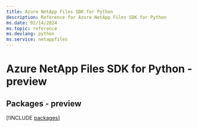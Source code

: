 ```yaml
---
title: Azure NetApp Files SDK for Python
description: Reference for Azure NetApp Files SDK for Python
ms.date: 02/14/2024
ms.topic: reference
ms.devlang: python
ms.service: netappfiles
---
```

# Azure NetApp Files SDK for Python - preview
## Packages - preview
[!INCLUDE [packages](netapp-files-index.md)]